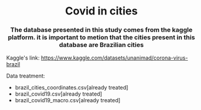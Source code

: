 <h1 align='center'>Covid in cities</h1>
<h3 align='center'>The database presented in this study comes from the kaggle platform. it is important to metion that the cities present in this database are Brazilian cities</h3>

Kaggle's link: https://www.kaggle.com/datasets/unanimad/corona-virus-brazil

Data treatment:
- brazil_cities_coordinates.csv[already treated]
- brazil_covid19.csv[already treated]
- brazil_covid19_macro.csv[already treated]

<i></i>
